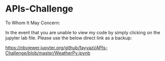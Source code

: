 # APIs-Challenge

To Whom It May Concern:

In the event that you are unable to view my code by simply clicking on the jupyter lab file.
Please use the below direct link as a backup:

https://nbviewer.jupyter.org/github/fayyazj/APIs-Challenge/blob/master/WeatherPy.ipynb
